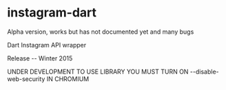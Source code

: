 instagram-dart
==============

Alpha version, works but has not documented yet and many bugs

Dart Instagram API wrapper

Release -- Winter 2015


UNDER DEVELOPMENT TO USE LIBRARY YOU MUST TURN ON --disable-web-security IN CHROMIUM